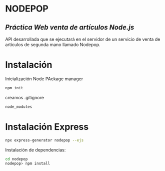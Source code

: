 # NODEPOP
## _Práctica Web venta de artículos Node.js_ 

API desarrollada que se ejecutará en el servidor de un servicio de venta de artículos de segunda mano llamado Nodepop.


# Instalación
Inicialización Node PAckage manager

```sh
npm init
```

creamos .gitignore
```sh
node_modules
```

# Instalación Express
```sh
npx express-generator nodepop --ejs
```

Instalación de dependencias:
```sh
cd nodepop
nodepop> npm install
```